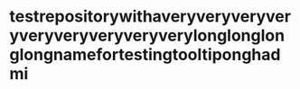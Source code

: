 # testrepositorywithaveryveryveryveryveryveryveryveryverylonglonglonglongnamefortestingtooltiponghadmi